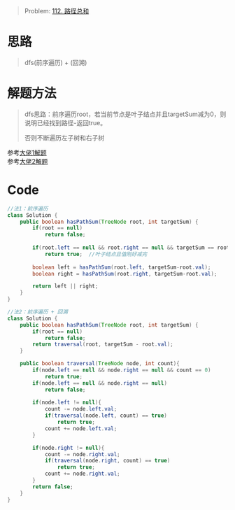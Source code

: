 > Problem: [112. 路径总和](https://leetcode.cn/problems/path-sum/description/)


# 思路
> dfs(前序遍历) + (回溯)

# 解题方法
> dfs思路：前序遍历root，若当前节点是叶子结点并且targetSum减为0，则说明已经找到路径-返回true。
>
> 否则不断遍历左子树和右子树

参考[大佬1解题](https://leetcode.cn/problems/path-sum/solutions/1840851/by-carlsun-2-hol0/)    
参考[大佬2解题](https://leetcode.cn/problems/path-sum/solutions/1490531/acm-xuan-shou-tu-jie-leetcode-by-rocky04-s2p1/)

# Code
```Java
//法1：前序遍历
class Solution {
    public boolean hasPathSum(TreeNode root, int targetSum) {
        if(root == null)
            return false;
        
        if(root.left == null && root.right == null && targetSum == root.val)
            return true;  //叶子结点且值刚好减完
        
        boolean left = hasPathSum(root.left, targetSum-root.val);
        boolean right = hasPathSum(root.right, targetSum-root.val);

        return left || right;
    }
}
```

```java
//法2：前序遍历 + 回溯
class Solution {
    public boolean hasPathSum(TreeNode root, int targetSum) {
        if(root == null)
            return false;
        return traversal(root, targetSum - root.val);
    }

    public boolean traversal(TreeNode node, int count){
        if(node.left == null && node.right == null && count == 0)
            return true;
        if(node.left == null && node.right == null)
            return false;
        
        if(node.left != null){
            count -= node.left.val;
            if(traversal(node.left, count) == true)
                return true;
            count += node.left.val;
        }

        if(node.right != null){
            count -= node.right.val;
            if(traversal(node.right, count) == true)
                return true;
            count += node.right.val;
        }
        return false;
    }
}
```
